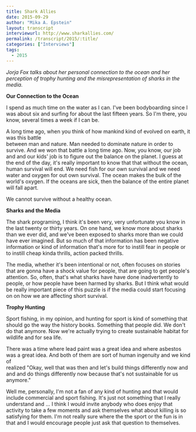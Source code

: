```yaml
---
title: Shark Allies
date: 2015-09-29
author: "Mika A. Epstein"
layout: transcript
interviewurl: http://www.sharkallies.com/
permalink: /transcript/2015/:title/
categories: ["Interviews"]
tags:
  - 2015
---
```


*Jorja Fox talks about her personal connection to the ocean and her perception of trophy hunting and the misrepresentation of sharks in the media.*

**Our Connection to the Ocean**

I spend as much time on the water as I can. I've been bodyboarding since I was about six and surfing for about the last fifteen years. So I'm there, you know, several times a week if I can be.

A long time ago, when you think of how mankind kind of evolved on earth, it was this battle  
between man and nature. Man needed to dominate nature in order to survive. And we won that battle a long time ago. Now, you know, our job and and our kids' job is to figure out the balance on the planet. I guess at the end of the day, it's really important to know that that without the ocean, human survival will end. We need fish for our own survival and we need water and oxygen for out own survival. The ocean makes the bulk of the world's oxygen. If the oceans are sick, then the balance of the entire planet will fall apart.

We cannot survive without a healthy ocean.

**Sharks and the Media**

The shark programing, I think it's been very, very unfortunate you know in the last twenty or thirty years. On one hand, we know more about sharks than we ever did, and we've been exposed to sharks more than we could have ever imagined. But so much of that information has been negative information or kind of information that's more for to instill fear in people or to instill cheap kinda thrills, action packed thrills. 

The media, whether it's been intentional or not, often focuses on stories that are gonna have a shock value for people, that are going to get people's attention. So, often, that's what sharks have have done inadvertently to people, or how people have been harmed by sharks. But I think what would be really important piece of this puzzle is if the media could start focusing on on how we are affecting short survival.

**Trophy Hunting**

Sport fishing, in my opinion, and hunting for sport is kind of something that should go the way the history books. Something that people did. We don't do that anymore. Now we're actually trying to create sustainable habitat for wildlife and for sea life. 

There was a time where lead paint was a great idea and where asbestos was a great idea. And both of them are sort of human ingenuity and we kind of  
realized "Okay, well that was then and let's build things differently now and and and do things differently now because that's not sustainable for us anymore."

Well me, personally, I'm not a fan of any kind of hunting and that would include commercial and sport fishing. It's just not something that I really understand and ... I think I would invite anybody who does enjoy that activity to take a few moments and ask themselves what about killing is so satisfying for them. I'm not really sure where the the sport or the fun is in that and I would encourage people just ask that question to themselves.  